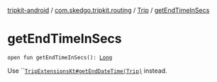 [tripkit-android](../../index.md) / [com.skedgo.tripkit.routing](../index.md) / [Trip](index.md) / [getEndTimeInSecs](./get-end-time-in-secs.md)

# getEndTimeInSecs

`open fun getEndTimeInSecs(): `[`Long`](https://kotlinlang.org/api/latest/jvm/stdlib/kotlin/-long/index.html)

Use ``[`TripExtensionsKt#getEndDateTime(Trip)`](../end-date-time.md) instead.

